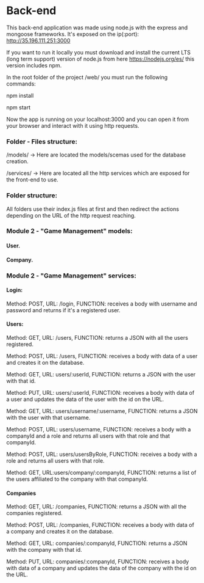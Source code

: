 # Back-end

This back-end application was made using node.js with the express and mongoose frameworks. It's exposed on the ip(:port): http://35.196.111.251:3000

If you want to run it locally you must download and install the current LTS (long term support) version of node.js from here https://nodejs.org/es/ this version includes npm.

In the root folder of the project /web/ you must run the following commands:

npm install

npm start

Now the app is running on your localhost:3000 and you can open it from your browser and interact with it using http requests.

### Folder - Files structure:

/models/ -> Here are located the models/scemas used for the database creation.

/services/ -> Here are located all the http services which are exposed for the front-end to use.

### Folder structure:

All folders use their index.js files at first and then redirect the actions depending on the URL of the http request reaching.

### Module 2 - "Game Management" models:

#### User.

#### Company.

### Module 2 - "Game Management" services:

#### Login:

Method: POST, URL: /login, FUNCTION: receives a body with username and password and returns if it's a registered user.

#### Users:

Method: GET, URL: /users, FUNCTION: returns a JSON with all the users registered.

Method: POST, URL: /users, FUNCTION: receives a body with data of a user and creates it on the database.

Method: GET, URL: users/:userId, FUNCTION: returns a JSON with the user with that id.

Method: PUT, URL: users/:userId, FUNCTION: receives a body with data of a user and updates the data of the user with the id on the URL.

Method: GET, URL: users/username/:username, FUNCTION: returns a JSON with the user with that username.

Method: POST, URL: users/username, FUNCTION: receives a body with a companyId and a role and returns all users with that role and that companyId.

Method: POST, URL: users/usersByRole, FUNCTION: receives a body with a role and returns all users with that role.

Method: GET, URL:users/company/:companyId, FUNCTION: returns a list of the users affiliated to the company with that companyId.

#### Companies

Method: GET, URL: /companies, FUNCTION: returns a JSON with all the companies registered.

Method: POST, URL: /companies, FUNCTION: receives a body with data of a company and creates it on the database.

Method: GET, URL: companies/:companyId, FUNCTION: returns a JSON with the company with that id.

Method: PUT, URL: companies/:companyId, FUNCTION: receives a body with data of a company and updates the data of the company with the id on the URL.
